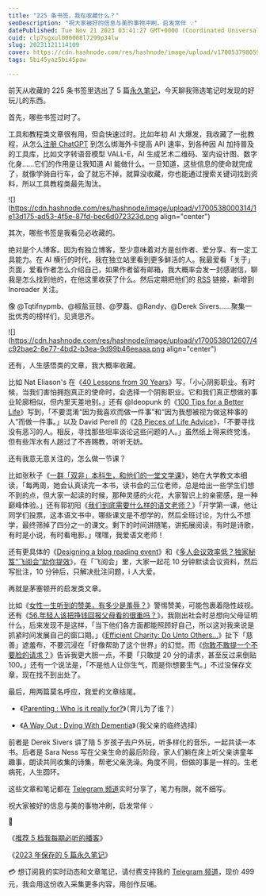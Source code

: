 ```yaml
---
title: "225 条书签，我在收藏什么？"
seoDescription: "祝大家被好的信息与美的事物冲刷，启发常伴 💡"
datePublished: Tue Nov 21 2023 03:41:27 GMT+0000 (Coordinated Universal Time)
cuid: clp7sgxul000008l7299p34lw
slug: 20231121114109
cover: https://cdn.hashnode.com/res/hashnode/image/upload/v1700537980595/bda8aa93-4c5e-49d8-a895-d8daff21aa9f.jpeg
tags: 5bi45yaz5bi45paw

---
```


前天从收藏的 225 条书签里选出了 5 篇[永久笔记](https://mp.weixin.qq.com/s?__biz=MzI3MzU5MDA1OQ==&mid=2247488178&idx=1&sn=d5ad38c62fb4ef8ae1fdb203fba42ec9&chksm=eb21a0f6dc5629e07fdbad537143fcc0a4b7c3d1d804ec6085a3c2abadbd7ea04bf4ed495127#rd)，今天聊我筛选笔记时发现的好玩儿的东西。

首先，哪些书签过时了。

工具和教程类文章很有用，但会快速过时。比如年初 AI 大爆发，我收藏了一批教程，从怎么[注册 ChatGPT](https://mp.weixin.qq.com/s/C-F1m-vMilNBTR3Xk-a2KQ) 到怎么绑海外卡提高 API 速率，到各种因 AI 加持普及的工具库，比如文字转语音模型 VALL-E，AI 生成艺术二维码、室内设计图、数字化身……它们的作用是让我知道 AI 能做什么。一旦知道，这些信息的使命就完成了，就像学骑自行车，会了就忘不掉，就算没收藏，你也能通过搜索关键词找到资料，所以工具教程类最先淘汰。

![](https://cdn.hashnode.com/res/hashnode/image/upload/v1700538000314/1e13d175-ad53-4f5e-87fd-bec6d072323d.png align="center")

其次，哪些书签是我看见必收藏的。

绝对是个人博客。因为有独立博客，至少意味着对方是创作者、爱分享、有一定工具能力。在 AI 横行的时代，我在独立站里看到更多鲜活的人。我最爱看「关于」页面，爱看作者怎么介绍自己，如果作者留有邮箱，我大概率会发一封感谢信，聊我是怎么找到他的，在他这里收获了什么。然后定期把他们的 [RSS](https://mp.weixin.qq.com/s?__biz=MzI3MzU5MDA1OQ==&mid=2247487924&idx=1&sn=9a95f510ab113194c52669d1ebba2d63&chksm=eb21a3f0dc562ae6ef1ea79c0dff46863e60729c5f22cbee53295522d6c2a2cbc96575c24320#rd) 链接，新增到 Inoreader 关注。

像 @Tqtifnypmb、@椒盐豆豉、@罗磊、@Randy、@Derek Sivers……聚集一批优秀的榜样们，见贤思齐。

![](https://cdn.hashnode.com/res/hashnode/image/upload/v1700538012607/4c92bae2-8e77-4bd2-b3ea-9d99b46eeaaa.png align="center")

还有，人生感悟类的文章，我大概率收藏。

比如 Nat Eliason's 在《[40 Lessons from 30 Years](https://blog.nateliason.com/p/40-lessons-from-30-years)》写，「小心阴影职业。有时候，当我们害怕拥抱真正的使命时，会选择一个阴影职业。它和我们真正想做的事业轮廓相似，但内里天差地别。」还有 @Ideopunk 的《[100 Tips for a Better Life](https://www.lesswrong.com/posts/7hFeMWC6Y5eaSixbD/100-tips-for-a-better-life)》写到，「不要混淆“因为我喜欢而做一件事”和“因为我想被视为做这种事的人”而做一件事。」以及 David Perell 的《[28 Pieces of Life Advice](https://perell.com/note/28-pieces-of-life-advice/)》，「不要寻找没有恶习的人。相反，寻找那些坦率谈论这些问题的人。」虽然纸上得来终觉浅，但有些浑水有人趟过了不吝赐教，听听无妨。

还有我意无意关注的，怎么做一节课？

比如张秋子《[一群「双非」本科生，和他们的一堂文学课](https://mp.weixin.qq.com/s/myPpwHKnAd__zg5fW10IlQ)》，她在大学教文本细读，「每两周，她会认真读完一本书，读书会的三位老师，总是给出一些学生们想不到的点，但大家一起读的时候，那种灵感的火花，大家智识上的亲密感，是一种巅峰体验。」还有郭初阳《[我们到底需要什么样的语文老师？](https://mp.weixin.qq.com/s/kWQD8kIAi9lx1fED6rjGTw)》「开学第一课，他让同学们投票，这本语文书中，哪些课文是不想学的，然后全班讨论，为什么不想学，最终筛掉了四分之一的课文。剩下的时间讲随笔，讲拓展阅读，有时是诗歌，有时是小说，有时看电影。」嘿嘿，我爱语文老师！

还有更具体的《[Designing a blog reading event](https://www.bojne.com/blog/blog-reading-event)》和《[多人会议效率低？独家秘笈“飞阅会”助你提效](https://www.feishu.cn/hc/zh-CN/articles/360042128094-%E5%A4%9A%E4%BA%BA%E4%BC%9A%E8%AE%AE%E6%95%88%E7%8E%87%E4%BD%8E-%E7%8B%AC%E5%AE%B6%E7%A7%98%E7%AC%88-%E9%A3%9E%E9%98%85%E4%BC%9A-%E5%8A%A9%E4%BD%A0%E6%8F%90%E6%95%88)》，在「飞阅会」里，大家一起花 10 分钟默读会议资料，然后写批注，10 分钟后，只解决批注问题，i 人大爱。

再就是茅塞顿开的启发类文章。

比如《[女性一生听到的赞美，有多少是羞辱？](https://mp.weixin.qq.com/s/m-vQhXMOjqI9sIKkn72EkQ)》警惕赞美，可能包裹着隐性歧视。还有《[56.年轻人该把挣钱回报父母看的很重吗？](https://zhuanlan.zhihu.com/p/38090082)》，我刚出社会时总想向父母证明什么，后来发现不是这样，「当下他们各方面都能照顾好自己，所以这对我来说是抓紧时间发展自己的窗口期。」《[Efficient Charity: Do Unto Others...](https://www.lesswrong.com/posts/pC47ZTsPNAkjavkXs/efficient-charity-do-unto-others)》扯下「慈善」遮羞布，不要沉浸在「好像帮助了这个世界」的幻觉。而《[你敢不敢提一个不要脸的请求？](https://mp.weixin.qq.com/s/-ejjk1rk1c5bKFw6Olzcbg)》告诉我更大胆一点，不要「只敢提 20 分的请求，甚至反过来倒贴 100。」还有一个说法是，「不是他人让你生气，而是你想要生气。」不过没保存文章，现在找不到出处了。

最后，用两篇莫名呼应，我爱的文章结尾。

* 《[Parenting : Who is it really for?](https://sive.rs/pa)》（育儿为了谁？）
    
* 《[A Way Out : Dying With Dementia](https://mp.weixin.qq.com/s/NRqKA1qMBcshA93I7Jhhvg)》（我父亲的临终选择）
    

前者是 Derek Sivers 讲了陪 5 岁孩子去户外玩，听多样化的音乐，一起共读一本书。后者是 Sara Ness 写在父亲生命的最后阶段，家人们躺在床上听父亲讲童年趣事，朗读共同收集的诗集，帮老父亲洗澡。角度不同，但做的事是一样的。生老病死，人生圆环。

这些文章和笔记都在 [Telegram 频道](https://mp.weixin.qq.com/s/A_yK10ktL8Nl7RzsnGwzEg)实时分享了，笔力有限，就不细写。

祝大家被好的信息与美的事物冲刷，启发常伴 💡

🔗

《[推荐 5 档我每期必听的播客](https://mp.weixin.qq.com/s?__biz=MzI3MzU5MDA1OQ==&mid=2247488172&idx=1&sn=230629a1cb61d9f0a714fd041d36a87d&chksm=eb21a0e8dc5629fe363480032ee94284c96fa33cf443aa57fa252ea9e7403334894a41b1a9a9#rd)》

《[2023 年保存的 5 篇永久笔记](hhttps://mp.weixin.qq.com/s?__biz=MzI3MzU5MDA1OQ==&mid=2247488178&idx=1&sn=d5ad38c62fb4ef8ae1fdb203fba42ec9&chksm=eb21a0f6dc5629e07fdbad537143fcc0a4b7c3d1d804ec6085a3c2abadbd7ea04bf4ed495127#rd)》

💳 想订阅我的实时动态和文章笔记，请付费支持我的 [Telegram 频道](https://mp.weixin.qq.com/s/A_yK10ktL8Nl7RzsnGwzEg)，现价 499 元，我会用这份收入采集更多内容，用创作反哺。